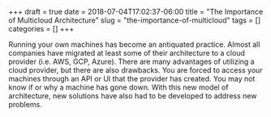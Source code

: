+++ 
draft = true
date = 2018-07-04T17:02:37-06:00
title = "The Importance of Multicloud Architecture"
slug = "the-importance-of-multicloud" 
tags = []
categories = []
+++

Running your own machines has become an antiquated practice. Almost all companies have migrated at least some of their architecture to a cloud provider (i.e. AWS, GCP, Azure). There are many advantages of utilizing a cloud provider, but there are also drawbacks. You are forced to access your machines through an API or UI that the provider has created. You may not know if or why a machine has gone down. With this new model of architecture, new solutions have also had to be developed to address new problems.